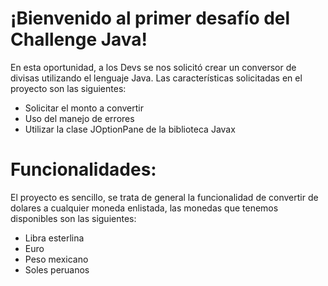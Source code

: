
# ¡Bienvenido al primer desafío del Challenge Java!

En esta oportunidad, a los Devs se nos solicitó crear un conversor de divisas utilizando el lenguaje Java. Las características solicitadas en el proyecto son las siguientes:

* Solicitar el monto a convertir
* Uso del manejo de errores
* Utilizar la clase JOptionPane de la biblioteca Javax

# Funcionalidades:
El proyecto es sencillo, se trata de general la funcionalidad de convertir de dolares a cualquier moneda enlistada, las monedas que tenemos disponibles son las siguientes:
* Libra esterlina 
* Euro
* Peso mexicano
* Soles peruanos

